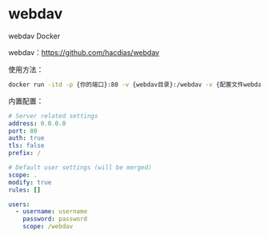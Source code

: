 # webdav



webdav Docker 

webdav：https://github.com/hacdias/webdav

使用方法：

```bash
docker run -itd -p {你的端口}:80 -v {webdav目录}:/webdav -v {配置文件webdav.yml}:/webdav.yml ccchieh/webdav
```



内置配置：

```yaml
# Server related settings
address: 0.0.0.0
port: 80
auth: true
tls: false
prefix: /

# Default user settings (will be merged)
scope: .
modify: true
rules: []

users:
  - username: username
    password: password
    scope: /webdav
```

